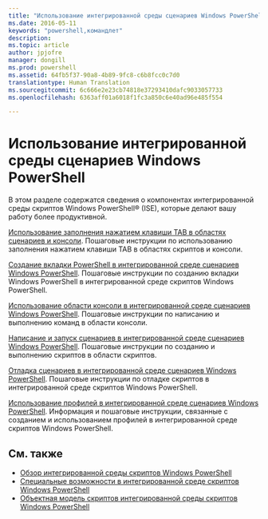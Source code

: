```yaml
---
title: "Использование интегрированной среды сценариев Windows PowerShell"
ms.date: 2016-05-11
keywords: "powershell,командлет"
description: 
ms.topic: article
author: jpjofre
manager: dongill
ms.prod: powershell
ms.assetid: 64fb5f37-90a8-4b89-9fc8-c6b8fcc0c7d0
translationtype: Human Translation
ms.sourcegitcommit: 6c666e2e23cb74818e37293410dafc9033057733
ms.openlocfilehash: 6363aff01a6018f1fc3a850c6e40ad96e485f554

---
```


# <a name="using-the-windows-powershell-ise"></a>Использование интегрированной среды сценариев Windows PowerShell
В этом разделе содержатся сведения о компонентах интегрированной среды скриптов Windows PowerShell® (ISE), которые делают вашу работу более продуктивной.

[Использование заполнения нажатием клавиши TAB в областях сценариев и консоли](How-to-Use-Tab-Completion-in-the-Script-Pane-and-Console-Pane.md). Пошаговые инструкции по использованию заполнения нажатием клавиши TAB в областях скриптов и консоли.

[Создание вкладки PowerShell в интегрированной среде сценариев Windows PowerShell](How-to-Create-a-PowerShell-Tab-in-Windows-PowerShell-ISE.md). Пошаговые инструкции по созданию вкладки Windows PowerShell в интегрированной среде скриптов Windows PowerShell.

[Использование области консоли в интегрированной среде сценариев Windows PowerShell](How-to-Use-the-Console-Pane-in-the-Windows-PowerShell-ISE.md). Пошаговые инструкции по написанию и выполнению команд в области консоли.

[Написание и запуск сценариев в интегрированной среде сценариев Windows PowerShell](How-to-Write-and-Run-Scripts-in-the-Windows-PowerShell-ISE.md). Пошаговые инструкции по созданию и выполнению скриптов в области скриптов.

[Отладка сценариев в интегрированной среде сценариев Windows PowerShell](How-to-Debug-Scripts-in-Windows-PowerShell-ISE.md). Пошаговые инструкции по отладке скриптов в интегрированной среде скриптов Windows PowerShell.

[Использование профилей в интегрированной среде сценариев Windows PowerShell](How-to-Use-Profiles-in-Windows-PowerShell-ISE.md). Информация и пошаговые инструкции, связанные с созданием и использованием профилей в интегрированной среде скриптов Windows PowerShell.

## <a name="see-also"></a>См. также
- [Обзор интегрированной среды скриптов Windows PowerShell](../../getting-started/fundamental/Exploring-the-Windows-PowerShell-ISE.md)
- [Специальные возможности в интегрированной среде скриптов Windows PowerShell](../../setup/Accessibility-in-Windows-PowerShell-ISE.md)
- [Объектная модель скриптов интегрированной среды скриптов Windows PowerShell](https://technet.microsoft.com/en-us/library/69b047d0-da79-413e-b948-8e45d05d1f85)




<!--HONumber=Nov16_HO3-->



